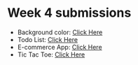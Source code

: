 # Week 4 submissions

- Background color: [Click Here](https://background-color-elite.vercel.app)
- Todo List: [Click Here](https://elite-todo.vercel.app)
- E-commerce App: [Click Here](https://exunkart.vercel.app/)
- Tic Tac Toe: [Click Here](/week4/tic-tac-toe/)
